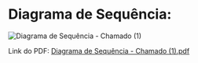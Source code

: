 # Diagrama de Sequência: 


![Diagrama de Sequência - Chamado (1)](https://user-images.githubusercontent.com/103151947/201961275-9571263a-5dec-424a-82c8-63e26ddd0598.png)




Link do PDF:  [Diagrama de Sequência - Chamado (1).pdf](https://github.com/samuelllopes/Projeto-Fix-IT/files/10014027/Diagrama.de.Sequencia.-.Chamado.1.pdf)
